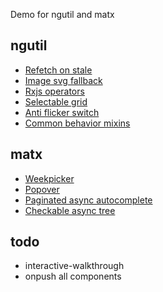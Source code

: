 Demo for ngutil and matx

## ngutil

- [Refetch on stale](https://www.npmjs.com/package/@cwj0911/ngutil-refetch-on-stale)
- [Image svg fallback](https://www.npmjs.com/package/@cwj0911/ngutil-image-svg-fallback)
- [Rxjs operators](https://www.npmjs.com/package/@cwj0911/ngutil-rxjs-operators)
- [Selectable grid](https://www.npmjs.com/package/@cwj0911/ngutil-selectable-grid)
- [Anti flicker switch](https://www.npmjs.com/package/@cwj0911/ngutil-anti-flicker-switch)
- [Common behavior mixins](https://www.npmjs.com/package/@cwj0911/ngutil-common-behavior-mixins)

## matx

- [Weekpicker](https://www.npmjs.com/package/@cwj0911/matx-weekpicker)
- [Popover](https://www.npmjs.com/package/@cwj0911/matx-popover)
- [Paginated async autocomplete](https://www.npmjs.com/package/@cwj0911/matx-paginated-async-autocomplete)
- [Checkable async tree](https://www.npmjs.com/package/@cwj0911/matx-checkable-async-tree)

## todo

- interactive-walkthrough
- onpush all components
